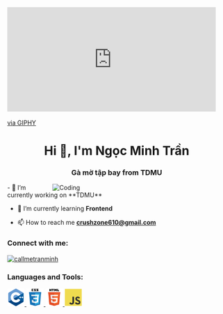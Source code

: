<iframe src="https://giphy.com/embed/vLpclx5lofmqnEswm0" width="480" height="240" frameBorder="0" class="giphy-embed" allowFullScreen></iframe><p><a href="https://giphy.com/gifs/KeepCoding-developer-dev-programmer-vLpclx5lofmqnEswm0">via GIPHY</a></p>
<h1 align="center">Hi 👋, I'm Ngọc Minh Trần</h1>
<h3 align="center">Gà mờ tập bay from TDMU</h3>
<img align = "right" alt = "Coding" width="400" src ="https://camo.githubusercontent.com/cae12fddd9d6982901d82580bdf321d81fb299141098ca1c2d4891870827bf17/68747470733a2f2f6d69726f2e6d656469756d2e636f6d2f6d61782f313336302f302a37513379765349765f7430696f4a2d5a2e676966">
- 🔭 I’m currently working on **TDMU**

- 🌱 I’m currently learning **Frontend**

- 📫 How to reach me **crushzone610@gmail.com**

<h3 align="left">Connect with me:</h3>
<p align="left">
<a href="https://fb.com/callmetranminh" target="blank"><img align="center" src="https://raw.githubusercontent.com/rahuldkjain/github-profile-readme-generator/master/src/images/icons/Social/facebook.svg" alt="callmetranminh" height="30" width="40" /></a>
</p>

<h3 align="left">Languages and Tools:</h3>
<p align="left"> <a href="https://www.w3schools.com/cpp/" target="_blank" rel="noreferrer"> <img src="https://raw.githubusercontent.com/devicons/devicon/master/icons/cplusplus/cplusplus-original.svg" alt="cplusplus" width="40" height="40"/> </a> <a href="https://www.w3schools.com/css/" target="_blank" rel="noreferrer"> <img src="https://raw.githubusercontent.com/devicons/devicon/master/icons/css3/css3-original-wordmark.svg" alt="css3" width="40" height="40"/> </a> <a href="https://www.w3.org/html/" target="_blank" rel="noreferrer"> <img src="https://raw.githubusercontent.com/devicons/devicon/master/icons/html5/html5-original-wordmark.svg" alt="html5" width="40" height="40"/> </a> <a href="https://developer.mozilla.org/en-US/docs/Web/JavaScript" target="_blank" rel="noreferrer"> <img src="https://raw.githubusercontent.com/devicons/devicon/master/icons/javascript/javascript-original.svg" alt="javascript" width="40" height="40"/> </a> </p>
